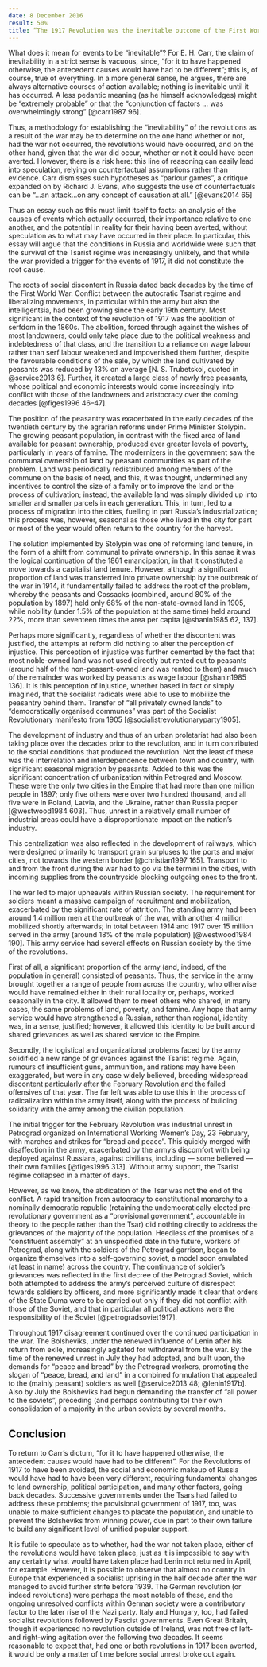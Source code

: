 ```yaml
---
date: 8 December 2016
result: 50%
title: “The 1917 Revolution was the inevitable outcome of the First World War”. Discuss.
---
```


What does it mean for events to be “inevitable”? For E. H. Carr, the claim of inevitability in a strict sense is vacuous, since, “for it to have happened otherwise, the antecedent causes would have had to be different”; this is, of course, true of everything. In a more general sense, he argues, there are always alternative courses of action available; nothing is inevitable until it has occurred. A less pedantic meaning (as he himself acknowledges) might be “extremely probable” or that the “conjunction of factors … was overwhelmingly strong” [@carr1987 96].

Thus, a methodology for establishing the “inevitability” of the revolutions as a result of the war may be to determine on the one hand whether or not, had the war not occurred, the revolutions would have occurred, and on the other hand, given that the war did occur, whether or not it could have been averted. However, there is a risk here: this line of reasoning can easily lead into speculation, relying on counterfactual assumptions rather than evidence. Carr dismisses such hypotheses as “parlour games”, a critique expanded on by Richard J. Evans, who suggests the use of counterfactuals can be “…an attack…on any concept of causation at all.” [@evans2014 65]

Thus an essay such as this must limit itself to facts: an analysis of the causes of events which actually occurred, their importance relative to one another, and the potential in reality for their having been averted, without speculation as to what may have occurred in their place. In particular, this essay will argue that the conditions in Russia and worldwide were such that the survival of the Tsarist regime was increasingly unlikely, and that while the war provided a trigger for the events of 1917, it did not constitute the root cause.

The roots of social discontent in Russia dated back decades by the time of the First World War. Conflict between the autocratic Tsarist regime and liberalizing movements, in particular within the army but also the intelligentsia, had been growing since the early 19th century. Most significant in the context of the revolution of 1917 was the abolition of serfdom in the 1860s. The abolition, forced through against the wishes of most landowners, could only take place due to the political weakness and indebtedness of that class, and the transition to a reliance on wage labour rather than serf labour weakened and impoverished them further, despite the favourable conditions of the sale, by which the land cultivated by peasants was reduced by 13% on average [N. S. Trubetskoi, quoted in @service2013 6]. Further, it created a large class of newly free peasants, whose political and economic interests would come increasingly into conflict with those of the landowners and aristocracy over the coming decades [@figes1996 46–47].

The position of the peasantry was exacerbated in the early decades of the twentieth century by the agrarian reforms under Prime Minister Stolypin. The growing peasant population, in contrast with the fixed area of land available for peasant ownership, produced ever greater levels of poverty, particularly in years of famine. The modernizers in the government saw the communal ownership of land by peasant communities as part of the problem. Land was periodically redistributed among members of the commune on the basis of need, and this, it was thought, undermined any incentives to control the size of a family or to improve the land or the process of cultivation; instead, the available land was simply divided up into smaller and smaller parcels in each generation. This, in turn, led to a process of migration into the cities, fuelling in part Russia’s industrialization; this process was, however, seasonal as those who lived in the city for part or most of the year would often return to the country for the harvest.

The solution implemented by Stolypin was one of reforming land tenure, in the form of a shift from communal to private ownership. In this sense it was the logical continuation of the 1861 emancipation, in that it constituted a move towards a capitalist land tenure. However, although a significant proportion of land was transferred into private ownership by the outbreak of the war in 1914, it fundamentally failed to address the root of the problem, whereby the peasants and Cossacks (combined, around 80% of the population by 1897) held only 68% of the non-state-owned land in 1905, while nobility (under 1.5% of the population at the same time) held around 22%, more than seventeen times the area per capita [@shanin1985 62, 137].

Perhaps more significantly, regardless of whether the discontent was justified, the attempts at reform did nothing to alter the perception of injustice. This perception of injustice was further cemented by the fact that most noble-owned land was not used directly but rented out to peasants (around half of the non-peasant-owned land was rented to them) and much of the remainder was worked by peasants as wage labour [@shanin1985 136]. It is this perception of injustice, whether based in fact or simply imagined, that the socialist radicals were able to use to mobilize the peasantry behind them. Transfer of “all privately owned lands” to “democratically organised communes” was part of the Socialist Revolutionary manifesto from 1905 [@socialistrevolutionaryparty1905].

The development of industry and thus of an urban proletariat had also been taking place over the decades prior to the revolution, and in turn contributed to the social conditions that produced the revolution. Not the least of these was the interrelation and interdependence between town and country, with significant seasonal migration by peasants. Added to this was the significant concentration of urbanization within Petrograd and Moscow. These were the only two cities in the Empire that had more than one million people in 1897; only five others were over two hundred thousand, and all five were in Poland, Latvia, and the Ukraine, rather than Russia proper [@westwood1984 603]. Thus, unrest in a relatively small number of industrial areas could have a disproportionate impact on the nation’s industry.

This centralization was also reflected in the development of railways, which were designed primarily to transport grain surpluses to the ports and major cities, not towards the western border [@christian1997 165]. Transport to and from the front during the war had to go via the termini in the cities, with incoming supplies from the countryside blocking outgoing ones to the front.

The war led to major upheavals within Russian society. The requirement for soldiers meant a massive campaign of recruitment and mobilization, exacerbated by the significant rate of attrition. The standing army had been around 1.4 million men at the outbreak of the war, with another 4 million mobilized shortly afterwards; in total between 1914 and 1917 over 15 million served in the army (around 18% of the male population) [@westwood1984 190]. This army service had several effects on Russian society by the time of the revolutions.

First of all, a significant proportion of the army (and, indeed, of the population in general) consisted of peasants. Thus, the service in the army brought together a range of people from across the country, who otherwise would have remained either in their rural locality or, perhaps, worked seasonally in the city. It allowed them to meet others who shared, in many cases, the same problems of land, poverty, and famine. Any hope that army service would have strengthened a Russian, rather than regional, identity was, in a sense, justified; however, it allowed this identity to be built around shared grievances as well as shared service to the Empire.

Secondly, the logistical and organizational problems faced by the army solidified a new range of grievances against the Tsarist regime. Again, rumours of insufficient guns, ammunition, and rations may have been exaggerated, but were in any case widely believed, breeding widespread discontent particularly after the February Revolution and the failed offensives of that year. The far left was able to use this in the process of radicalization within the army itself, along with the process of building solidarity with the army among the civilian population.

The initial trigger for the February Revolution was industrial unrest in Petrograd organized on International Working Women’s Day, 23 February, with marches and strikes for “bread and peace”. This quickly merged with disaffection in the army, exacerbated by the army’s discomfort with being deployed against Russians, against civilians, including — some believed — their own families [@figes1996 313]. Without army support, the Tsarist regime collapsed in a matter of days.

However, as we know, the abdication of the Tsar was not the end of the conflict. A rapid transition from autocracy to constitutional monarchy to a nominally democratic republic (retaining the undemocratically elected pre-revolutionary government as a “provisional government”, accountable in theory to the people rather than the Tsar) did nothing directly to address the grievances of the majority of the population. Heedless of the promises of a “constituent assembly” at an unspecified date in the future, workers of Petrograd, along with the soldiers of the Petrograd garrison, began to organize themselves into a self-governing soviet, a model soon emulated (at least in name) across the country. The continuance of soldier’s grievances was reflected in the first decree of the Petrograd Soviet, which both attempted to address the army’s perceived culture of disrespect towards soldiers by officers, and more significantly made it clear that orders of the State Duma were to be carried out only if they did not conflict with those of the Soviet, and that in particular all political actions were the responsibility of the Soviet [@petrogradsoviet1917].

Throughout 1917 disagreement continued over the continued participation in the war. The Bolsheviks, under the renewed influence of Lenin after his return from exile, increasingly agitated for withdrawal from the war. By the time of the renewed unrest in July they had adopted, and built upon, the demands for “peace and bread” by the Petrograd workers, promoting the slogan of “peace, bread, and land” in a combined formulation that appealed to the (mainly peasant) soldiers as well [@service2013 48; @lenin1917b]. Also by July the Bolsheviks had begun demanding the transfer of “all power to the soviets”, preceding (and perhaps contributing to) their own consolidation of a majority in the urban soviets by several months.

## Conclusion

To return to Carr’s dictum, “for it to have happened otherwise, the antecedent causes would have had to be different”. For the Revolutions of 1917 to have been avoided, the social and economic makeup of Russia would have had to have been very different, requiring fundamental changes to land ownership, political participation, and many other factors, going back decades. Successive governments under the Tsars had failed to address these problems; the provisional government of 1917, too, was unable to make sufficient changes to placate the population, and unable to prevent the Bolsheviks from winning power, due in part to their own failure to build any significant level of unified popular support.

It is futile to speculate as to whether, had the war not taken place, either of the revolutions would have taken place, just as it is impossible to say with any certainty what would have taken place had Lenin not returned in April, for example. However, it is possible to observe that almost no country in Europe that experienced a socialist uprising in the half decade after the war managed to avoid further strife before 1939. The German revolution (or indeed revolutions) were perhaps the most notable of these, and the ongoing unresolved conflicts within German society were a contributory factor to the later rise of the Nazi party. Italy and Hungary, too, had failed socialist revolutions followed by Fascist governments. Even Great Britain, though it experienced no revolution outside of Ireland, was not free of left- and right-wing agitation over the following two decades. It seems reasonable to expect that, had one or both revolutions in 1917 been averted, it would be only a matter of time before social unrest broke out again.
